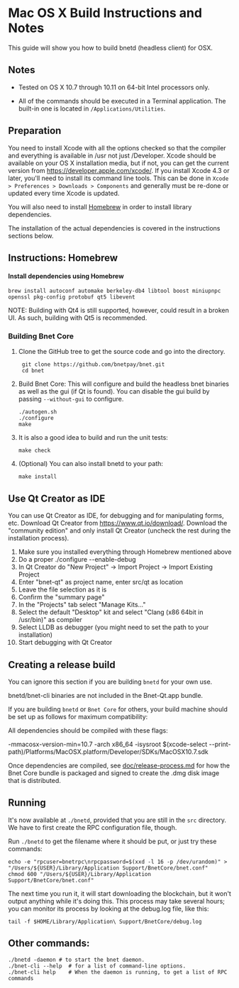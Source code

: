 Mac OS X Build Instructions and Notes
====================================
This guide will show you how to build bnetd (headless client) for OSX.

Notes
-----

* Tested on OS X 10.7 through 10.11 on 64-bit Intel processors only.

* All of the commands should be executed in a Terminal application. The
built-in one is located in `/Applications/Utilities`.

Preparation
-----------

You need to install Xcode with all the options checked so that the compiler
and everything is available in /usr not just /Developer. Xcode should be
available on your OS X installation media, but if not, you can get the
current version from https://developer.apple.com/xcode/. If you install
Xcode 4.3 or later, you'll need to install its command line tools. This can
be done in `Xcode > Preferences > Downloads > Components` and generally must
be re-done or updated every time Xcode is updated.

You will also need to install [Homebrew](http://brew.sh) in order to install library
dependencies.

The installation of the actual dependencies is covered in the instructions
sections below.

Instructions: Homebrew
----------------------

#### Install dependencies using Homebrew

    brew install autoconf automake berkeley-db4 libtool boost miniupnpc openssl pkg-config protobuf qt5 libevent

NOTE: Building with Qt4 is still supported, however, could result in a broken UI. As such, building with Qt5 is recommended.

### Building Bnet Core

1. Clone the GitHub tree to get the source code and go into the directory.

        git clone https://github.com/bnetpay/bnet.git
        cd bnet

2.  Build Bnet Core:
    This will configure and build the headless bnet binaries as well as the gui (if Qt is found).
    You can disable the gui build by passing `--without-gui` to configure.

        ./autogen.sh
        ./configure
        make

3.  It is also a good idea to build and run the unit tests:

        make check

4.  (Optional) You can also install bnetd to your path:

        make install

Use Qt Creator as IDE
------------------------
You can use Qt Creator as IDE, for debugging and for manipulating forms, etc.
Download Qt Creator from https://www.qt.io/download/. Download the "community edition" and only install Qt Creator (uncheck the rest during the installation process).

1. Make sure you installed everything through Homebrew mentioned above
2. Do a proper ./configure --enable-debug
3. In Qt Creator do "New Project" -> Import Project -> Import Existing Project
4. Enter "bnet-qt" as project name, enter src/qt as location
5. Leave the file selection as it is
6. Confirm the "summary page"
7. In the "Projects" tab select "Manage Kits..."
8. Select the default "Desktop" kit and select "Clang (x86 64bit in /usr/bin)" as compiler
9. Select LLDB as debugger (you might need to set the path to your installation)
10. Start debugging with Qt Creator

Creating a release build
------------------------
You can ignore this section if you are building `bnetd` for your own use.

bnetd/bnet-cli binaries are not included in the Bnet-Qt.app bundle.

If you are building `bnetd` or `Bnet Core` for others, your build machine should be set up
as follows for maximum compatibility:

All dependencies should be compiled with these flags:

 -mmacosx-version-min=10.7
 -arch x86_64
 -isysroot $(xcode-select --print-path)/Platforms/MacOSX.platform/Developer/SDKs/MacOSX10.7.sdk

Once dependencies are compiled, see [doc/release-process.md](release-process.md) for how the Bnet Core
bundle is packaged and signed to create the .dmg disk image that is distributed.

Running
-------

It's now available at `./bnetd`, provided that you are still in the `src`
directory. We have to first create the RPC configuration file, though.

Run `./bnetd` to get the filename where it should be put, or just try these
commands:

    echo -e "rpcuser=bnetrpc\nrpcpassword=$(xxd -l 16 -p /dev/urandom)" > "/Users/${USER}/Library/Application Support/BnetCore/bnet.conf"
    chmod 600 "/Users/${USER}/Library/Application Support/BnetCore/bnet.conf"

The next time you run it, it will start downloading the blockchain, but it won't
output anything while it's doing this. This process may take several hours;
you can monitor its process by looking at the debug.log file, like this:

    tail -f $HOME/Library/Application\ Support/BnetCore/debug.log

Other commands:
-------

    ./bnetd -daemon # to start the bnet daemon.
    ./bnet-cli --help  # for a list of command-line options.
    ./bnet-cli help    # When the daemon is running, to get a list of RPC commands
